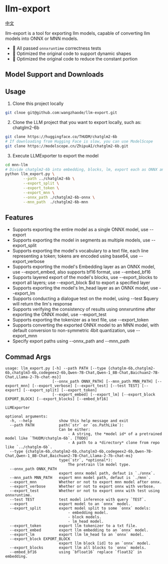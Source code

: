 # llm-export

[中文](./README_en.md)

llm-export is a tool for exporting llm models, capable of converting llm models into ONNX or MNN models.
- 🚀 All passed `onnxruntime` correctness tests
- 🚀 Optimized the original code to support dynamic shapes
- 🚀 Optimized the original code to reduce the constant portion


## Model Support and Downloads

## Usage
1. Clone this project locally
```sh
git clnoe git@github.com:wangzhaode/llm-export.git
```
2. Clone the LLM project that you want to export locally, such as: chatglm2-6b
```sh
git clone https://huggingface.co/THUDM/chatglm2-6b
# If downloading from Hugging Face is slow, you can use ModelScope
git clone https://modelscope.cn/ZhipuAI/chatglm2-6b.git
```
3. Execute LLMExporter to export the model
```sh
cd mnn-llm
# Divide chatglm2-6b into embedding, blocks, lm, export each as ONNX and convert to MNN, and also export tokenizer.txt
python llm_export.py \
        --path ../chatglm2-6b \
        --export_split \
        --export_token \
        --export_mnn \
        --onnx_path ./chatglm2-6b-onnx \
        --mnn_path  ./chatglm2-6b-mnn 
```

## Features
- Supports exporting the entire model as a single ONNX model, use --export
- Supports exporting the model in segments as multiple models, use --export_split
- Supports exporting the model's vocabulary to a text file, each line representing a token; tokens are encoded using base64, use --export_verbose
- Supports exporting the model's Embedding layer as an ONNX model, use --export_embed, also supports bf16 format, use --embed_bf16
- Supports layered export of the model's blocks, use --export_blocks to export all layers; use --export_block $id to export a specified layer
- Supports exporting the model's lm_head layer as an ONNX model, use --export_lm
- Supports conducting a dialogue test on the model, using --test $query will return the llm's response
- Supports verifying the consistency of results using onnxruntime after exporting the ONNX model, use --export_test
- Supports exporting the tokenizer as a text file, use --export_token
- Supports converting the exported ONNX model to an MNN model, with default conversion to non-symmetric 4bit quantization, use --export_mnn
- Specify export paths using --onnx_path and --mnn_path

## Commad Args
```
usage: llm_export.py [-h] --path PATH [--type {chatglm-6b,chatglm2-6b,chatglm3-6b,codegeex2-6b,Qwen-7B-Chat,Qwen-1_8B-Chat,Baichuan2-7B-Chat,Llama-2-7b-chat-ms}]
                     [--onnx_path ONNX_PATH] [--mnn_path MNN_PATH] [--export_mnn] [--export_verbose] [--export_test] [--test TEST] [--export] [--export_split] [--export_token]
                     [--export_embed] [--export_lm] [--export_block EXPORT_BLOCK] [--export_blocks] [--embed_bf16]

LLMExporter

optional arguments:
  -h, --help            show this help message and exit
  --path PATH           path(`str` or `os.PathLike`):
                        Can be either:
                        	- A string, the *model id* of a pretrained model like `THUDM/chatglm-6b`. [TODO]
                        	- A path to a *directory* clone from repo like `../chatglm-6b`.
  --type {chatglm-6b,chatglm2-6b,chatglm3-6b,codegeex2-6b,Qwen-7B-Chat,Qwen-1_8B-Chat,Baichuan2-7B-Chat,Llama-2-7b-chat-ms}
                        type(`str`, *optional*):
                        	The pretrain llm model type.
  --onnx_path ONNX_PATH
                        export onnx model path, defaut is `./onnx`.
  --mnn_path MNN_PATH   export mnn model path, defaut is `./mnn`.
  --export_mnn          Whether or not to export mnn model after onnx.
  --export_verbose      Whether or not to export onnx with verbose.
  --export_test         Whether or not to export onnx with test using onnxruntime.
  --test TEST           test model inference with query `TEST`.
  --export              export model to an `onnx` model.
  --export_split        export model split to some `onnx` models:
                        	- embedding model.
                        	- block models.
                        	- lm_head model.
  --export_token        export llm tokenizer to a txt file.
  --export_embed        export llm embedding to an `onnx` model.
  --export_lm           export llm lm_head to an `onnx` model.
  --export_block EXPORT_BLOCK
                        export llm block [id] to an `onnx` model.
  --export_blocks       export llm all blocks to `onnx` models.
  --embed_bf16          using `bfloat16` replace `float32` in embedding.
```
